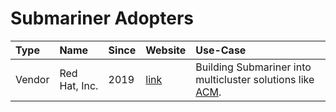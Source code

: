 # Submariner Adopters

| Type | Name | Since | Website | Use-Case |
|:-|:-|:-|:-|:-|
| Vendor | Red Hat, Inc. | 2019 | [link](https://www.redhat.com) | Building Submariner into multicluster solutions like [ACM](https://www.redhat.com/en/technologies/management/advanced-cluster-management). |
